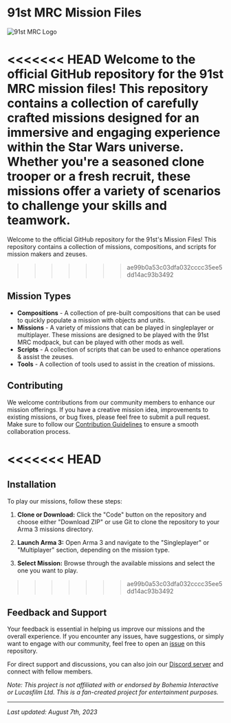 # 91st MRC Mission Files

![91st MRC Logo](logo.png)

<<<<<<< HEAD
Welcome to the official GitHub repository for the 91st MRC mission files! This repository contains a collection of carefully crafted missions designed for an immersive and engaging experience within the Star Wars universe. Whether you're a seasoned clone trooper or a fresh recruit, these missions offer a variety of scenarios to challenge your skills and teamwork.
=======
Welcome to the official GitHub repository for the 91st's Mission Files! This repository contains a collection of missions, compositions, and scripts for mission makers and zeuses.
>>>>>>> ae99b0a53c03dfa032cccc35ee5dd14ac93b3492

## Mission Types

- **Compositions** - A collection of pre-built compositions that can be used to quickly populate a mission with objects and units.
- **Missions** - A variety of missions that can be played in singleplayer or multiplayer. These missions are designed to be played with the 91st MRC modpack, but can be played with other mods as well.
- **Scripts** - A collection of scripts that can be used to enhance operations & assist the zeuses.
- **Tools** - A collection of tools used to assist in the creation of missions.

## Contributing

We welcome contributions from our community members to enhance our mission offerings. If you have a creative mission idea, improvements to existing missions, or bug fixes, please feel free to submit a pull request. Make sure to follow our [Contribution Guidelines](CONTRIBUTING.md) to ensure a smooth collaboration process.

<<<<<<< HEAD
=======
## Installation

To play our missions, follow these steps:

1. **Clone or Download:** Click the "Code" button on the repository and choose either "Download ZIP" or use Git to clone the repository to your Arma 3 missions directory.
   
2. **Launch Arma 3:** Open Arma 3 and navigate to the "Singleplayer" or "Multiplayer" section, depending on the mission type.

3. **Select Mission:** Browse through the available missions and select the one you want to play.

>>>>>>> ae99b0a53c03dfa032cccc35ee5dd14ac93b3492
## Feedback and Support

Your feedback is essential in helping us improve our missions and the overall experience. If you encounter any issues, have suggestions, or simply want to engage with our community, feel free to open an [issue](https://github.com/91st-Aux-Team/MRC-Mission-Files/issues) on this repository.

For direct support and discussions, you can also join our [Discord server](https://discord.gg/zqn5aq9) and connect with fellow members.

*Note: This project is not affiliated with or endorsed by Bohemia Interactive or Lucasfilm Ltd. This is a fan-created project for entertainment purposes.*

---
*Last updated: August 7th, 2023*
